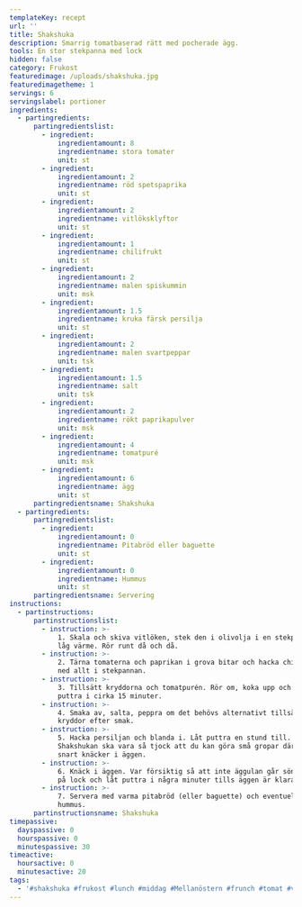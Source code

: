 ```yaml
---
templateKey: recept
url: ''
title: Shakshuka
description: Smarrig tomatbaserad rätt med pocherade ägg.
tools: En stor stekpanna med lock
hidden: false
category: Frukost
featuredimage: /uploads/shakshuka.jpg
featuredimagetheme: 1
servings: 6
servingslabel: portioner
ingredients:
  - partingredients:
      partingredientslist:
        - ingredient:
            ingredientamount: 8
            ingredientname: stora tomater
            unit: st
        - ingredient:
            ingredientamount: 2
            ingredientname: röd spetspaprika
            unit: st
        - ingredient:
            ingredientamount: 2
            ingredientname: vitlöksklyftor
            unit: st
        - ingredient:
            ingredientamount: 1
            ingredientname: chilifrukt
            unit: st
        - ingredient:
            ingredientamount: 2
            ingredientname: malen spiskummin
            unit: msk
        - ingredient:
            ingredientamount: 1.5
            ingredientname: kruka färsk persilja
            unit: st
        - ingredient:
            ingredientamount: 2
            ingredientname: malen svartpeppar
            unit: tsk
        - ingredient:
            ingredientamount: 1.5
            ingredientname: salt
            unit: tsk
        - ingredient:
            ingredientamount: 2
            ingredientname: rökt paprikapulver
            unit: msk
        - ingredient:
            ingredientamount: 4
            ingredientname: tomatpuré
            unit: msk
        - ingredient:
            ingredientamount: 6
            ingredientname: ägg
            unit: st
      partingredientsname: Shakshuka
  - partingredients:
      partingredientslist:
        - ingredient:
            ingredientamount: 0
            ingredientname: Pitabröd eller baguette
            unit: st
        - ingredient:
            ingredientamount: 0
            ingredientname: Hummus
            unit: st
      partingredientsname: Servering
instructions:
  - partinstructions:
      partinstructionslist:
        - instruction: >-
            1. Skala och skiva vitlöken, stek den i olivolja i en stekpanna på
            låg värme. Rör runt då och då.
        - instruction: >-
            2. Tärna tomaterna och paprikan i grova bitar och hacka chilin. Lägg
            ned allt i stekpannan. 
        - instruction: >-
            3. Tillsätt kryddorna och tomatpurén. Rör om, koka upp och låt sedan
            puttra i cirka 15 minuter.
        - instruction: >-
            4. Smaka av, salta, peppra om det behövs alternativt tillsätt andra
            kryddor efter smak.
        - instruction: >-
            5. Hacka persiljan och blanda i. Låt puttra en stund till.
            Shakshukan ska vara så tjock att du kan göra små gropar där du
            snart knäcker i äggen.
        - instruction: >-
            6. Knäck i äggen. Var försiktig så att inte äggulan går sönder. Sätt
            på lock och låt puttra i några minuter tills äggen är klara.
        - instruction: >-
            7. Servera med varma pitabröd (eller baguette) och eventuellt
            hummus.
      partinstructionsname: Shakshuka
timepassive:
  dayspassive: 0
  hourspassive: 0
  minutespassive: 30
timeactive:
  hoursactive: 0
  minutesactive: 20
tags:
  - '#shakshuka #frukost #lunch #middag #Mellanöstern #frunch #tomat #vegetariskt'
---
```


